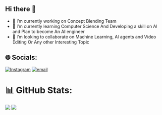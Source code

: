 ## Hi there 👋

- 🔭 I’m currently working on Concept Blending Team
- 🌱 I’m currently learning Computer Science And Developing a skill on AI and Plan to become An AI engineer
- 👯 I’m looking to collaborate on Machine Learning, AI agents and Video Editing Or Any other Interesting Topic



## 🌐 Socials:
[![Instagram](https://img.shields.io/badge/Instagram-%23E4405F.svg?logo=Instagram&logoColor=white)](https://instagram.com/notbenyyyy) [![email](https://img.shields.io/badge/Email-D14836?logo=gmail&logoColor=white)](mailto:ezeraben47@gmail.com) 



# 📊 GitHub Stats:

![](https://nirzak-streak-stats.vercel.app/?user=XbennyX2&theme=dark&hide_border=false)
![](https://github-readme-stats.vercel.app/api/top-langs/?username=XbennyX2&theme=dark&hide_border=false&include_all_commits=true&count_private=true&layout=compact)
